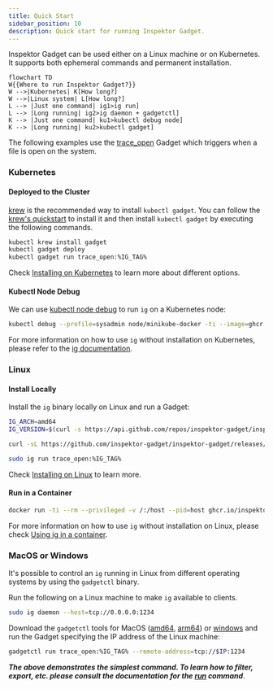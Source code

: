 ```yaml
---
title: Quick Start
sidebar_position: 10
description: Quick start for running Inspektor Gadget.
---
```


Inspektor Gadget can be used either on a Linux machine or on Kubernetes. It
supports both ephemeral commands and permanent installation.

```mermaid
flowchart TD
W{{Where to run Inspektor Gadget?}}
W -->|Kubernetes| K[How long?]
W -->|Linux system| L[How long?]
L --> |Just one command| ig1>ig run]
L --> |Long running| ig2>ig daemon + gadgetctl]
K --> |Just one command| ku1>kubectl debug node]
K --> |Long running| ku2>kubectl gadget]
```

<!-- markdown-link-check-disable-next-line -->
The following examples use the [trace_open](./gadgets/trace_open) Gadget which triggers when a file is open on the system.

### Kubernetes

#### Deployed to the Cluster

[krew](https://sigs.k8s.io/krew) is the recommended way to install
`kubectl gadget`. You can follow the
[krew's quickstart](https://krew.sigs.k8s.io/docs/user-guide/quickstart/)
to install it and then install `kubectl gadget` by executing the following
commands.

```bash
kubectl krew install gadget
kubectl gadget deploy
kubectl gadget run trace_open:%IG_TAG%
```

Check [Installing on Kubernetes](./reference/install-kubernetes.md) to learn more about different options.

#### Kubectl Node Debug

We can use [kubectl node debug](https://kubernetes.io/docs/tasks/debug/debug-cluster/kubectl-node-debug/) to run `ig` on a Kubernetes node:

```bash
kubectl debug --profile=sysadmin node/minikube-docker -ti --image=ghcr.io/inspektor-gadget/ig:%IG_TAG% -- ig run trace_open:%IG_TAG%
```

For more information on how to use `ig` without installation on Kubernetes, please refer to the [ig documentation](./reference/ig.md#using-ig-with-kubectl-debug-node).

### Linux

#### Install Locally

Install the `ig` binary locally on Linux and run a Gadget:

```bash
IG_ARCH=amd64
IG_VERSION=$(curl -s https://api.github.com/repos/inspektor-gadget/inspektor-gadget/releases/latest | jq -r .tag_name)

curl -sL https://github.com/inspektor-gadget/inspektor-gadget/releases/download/${IG_VERSION}/ig-linux-${IG_ARCH}-${IG_VERSION}.tar.gz | sudo tar -C /usr/local/bin -xzf - ig

sudo ig run trace_open:%IG_TAG%
```

Check [Installing on Linux](./reference/install-linux.md) to learn more.

#### Run in a Container

```bash
docker run -ti --rm --privileged -v /:/host --pid=host ghcr.io/inspektor-gadget/ig:%IG_TAG% run trace_open:%IG_TAG%
```

For more information on how to use `ig` without installation on Linux, please check [Using ig in a container](./reference/ig.md#using-ig-in-a-container).

### MacOS or Windows

It's possible to control an `ig` running in Linux from different operating systems by using the `gadgetctl` binary.

Run the following on a Linux machine to make `ig` available to clients.

```bash
sudo ig daemon --host=tcp://0.0.0.0:1234
```

Download the `gadgetctl` tools for MacOS
([amd64](https://github.com/inspektor-gadget/inspektor-gadget/releases/download/v0.30.0/gadgetctl-darwin-amd64-v0.30.0.tar.gz),
[arm64](https://github.com/inspektor-gadget/inspektor-gadget/releases/download/v0.30.0/gadgetctl-darwin-arm64-v0.30.0.tar.gz)) or [windows](https://github.com/inspektor-gadget/inspektor-gadget/releases/download/v0.30.0/gadgetctl-windows-amd64-v0.30.0.tar.gz) and run the Gadget specifying the IP address of the Linux machine:


```bash
gadgetctl run trace_open:%IG_TAG% --remote-address=tcp://$IP:1234
```

***The above demonstrates the simplest command. To learn how to filter, export, etc. please consult the documentation for the [run](./reference/run.mdx) command***.
